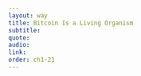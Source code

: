 ```yaml
---
layout: way
title: Bitcoin Is a Living Organism
subtitle:
quote:
audio:
link:
order: ch1-21
---
```

